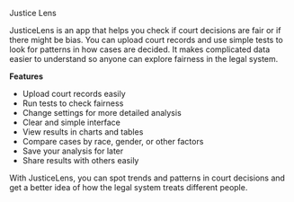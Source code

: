 Justice Lens

JusticeLens is an app that helps you check if court decisions are fair or if there might be bias. You can upload court records and use simple tests to look for patterns in how cases are decided. It makes complicated data easier to understand so anyone can explore fairness in the legal system.

**Features**

* Upload court records easily
* Run tests to check fairness
* Change settings for more detailed analysis
* Clear and simple interface
* View results in charts and tables
* Compare cases by race, gender, or other factors
* Save your analysis for later
* Share results with others easily

With JusticeLens, you can spot trends and patterns in court decisions and get a better idea of how the legal system treats different people.
